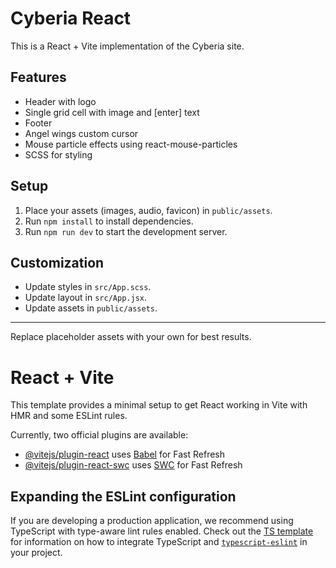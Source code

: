 # Cyberia React

This is a React + Vite implementation of the Cyberia site.

## Features
- Header with logo
- Single grid cell with image and [enter] text
- Footer
- Angel wings custom cursor
- Mouse particle effects using react-mouse-particles
- SCSS for styling

## Setup
1. Place your assets (images, audio, favicon) in `public/assets`.
2. Run `npm install` to install dependencies.
3. Run `npm run dev` to start the development server.

## Customization
- Update styles in `src/App.scss`.
- Update layout in `src/App.jsx`.
- Update assets in `public/assets`.

---

Replace placeholder assets with your own for best results.

# React + Vite

This template provides a minimal setup to get React working in Vite with HMR and some ESLint rules.

Currently, two official plugins are available:

- [@vitejs/plugin-react](https://github.com/vitejs/vite-plugin-react/blob/main/packages/plugin-react) uses [Babel](https://babeljs.io/) for Fast Refresh
- [@vitejs/plugin-react-swc](https://github.com/vitejs/vite-plugin-react/blob/main/packages/plugin-react-swc) uses [SWC](https://swc.rs/) for Fast Refresh

## Expanding the ESLint configuration

If you are developing a production application, we recommend using TypeScript with type-aware lint rules enabled. Check out the [TS template](https://github.com/vitejs/vite/tree/main/packages/create-vite/template-react-ts) for information on how to integrate TypeScript and [`typescript-eslint`](https://typescript-eslint.io) in your project.
